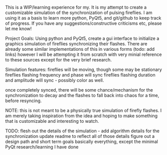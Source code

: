 This is a WIP/learning experience for my. It is my attempt to create a customizable simulation of the synchronization of pulsing fireflies. I am using it as a basis to learn more python, PyQt5, and git/github to keep track of progress. If you have any suggestions/constructive criticisms etc, please let me know!

Project Goals:
Using python and PyQt5, create a gui interface to initialize a graphics simulation of fireflies synchronizing their flashes. There are already some similar implementations of this in various forms (todo: add links) however I will be attempting it from scratch with very minial reference to these sources except for the very brief research.

Simulation features:
fireflies will be moving, though some may be stationary
fireflies flashing frequency and phase will sync
fireflies flashing duration and amplitude will sync
	  - possibly color as well.

once completely synced, there will be some chance/mechanism for the synchronization to decay and the flashes to fall back into chaos for a time, before resyncing.

NOTE: this is not meant to be a physically true simulation of firefly flashes. I am merely taking inspiration from the idea and hoping to make something that is customizable and interesting to watch.


TODO:
flesh out the details of the simulation
      - add algorithm details for the synchronization
update readme to reflect all of those details
figure out a design path and short term goals
basically everything, except the minimal PyQt research/learning I have done
